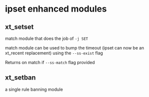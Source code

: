 # ipset enhanced modules

## xt_setset

match module that does the job of `-j SET`

match module can be used to bump the timeout (ipset can now be an xt_recent replacement) using the `--ss-exist` flag

Returns on match if `--ss-match` flag provided

## xt_setban

a single rule banning module